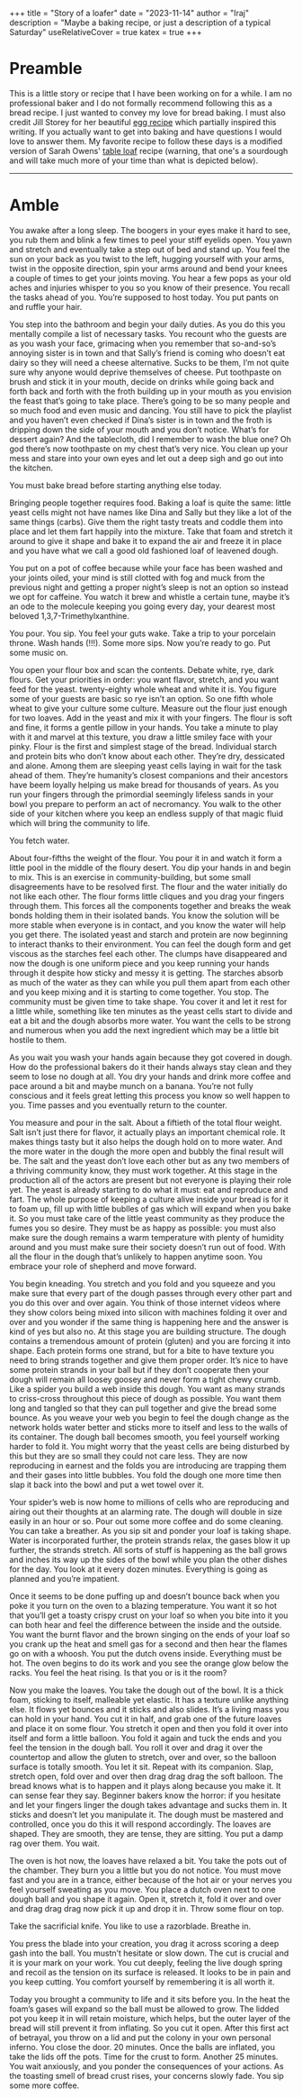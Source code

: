 +++
title = "Story of a loafer"
date = "2023-11-14"
author = "Iraj"
description = "Maybe a baking recipe, or just a description of a typical Saturday"
useRelativeCover = true
katex = true
+++

# Preamble

This is a little story or recipe that I have been working on for a while. I am no professional baker and I do not formally recommend following this as a bread recipe. I just wanted to convey my love for bread baking. I must also credit Jill Storey for her beautiful [egg recipe](https://baltimorereview.org/spring_2014/contributor/jill-storey) which partially inspired this writing. If you actually want to get into baking and have questions I would love to answer them. My favorite recipe to follow these days is a modified version of Sarah Owens' [table loaf](https://food52.com/recipes/80565-table-loaf) recipe (warning, that one's a sourdough and will take much more of your time than what is depicted below).

--- 

# Amble

You awake after a long sleep. The boogers in your eyes make it hard to see, you rub them and blink a few times to peel your stiff eyelids open. You yawn and stretch and eventually take a step out of bed and stand up. You feel the sun on your back as you twist to the left, hugging yourself with your arms, twist in the opposite direction, spin your arms around and bend your knees a couple of times to get your joints moving. You hear a few pops as your old aches and injuries whisper to you so you know of their presence. You recall the tasks ahead of you. You’re supposed to host today. You put pants on and ruffle your hair.

You step into the bathroom and begin your daily duties. As you do this you mentally compile a list of necessary tasks. You recount who the guests are as you wash your face, grimacing when you remember that so-and-so’s annoying sister is in town and that Sally’s friend is coming who doesn’t eat dairy so they will need a cheese alternative. Sucks to be them, I’m not quite sure why anyone would deprive themselves of cheese. Put toothpaste on brush and stick it in your mouth, decide on drinks while going back and forth back and forth with the froth building up in your mouth as you envision the feast that’s going to take place. There’s going to be so many people and so much food and even music and dancing. You still have to pick the playlist and you haven’t even checked if Dina’s sister is in town and the froth is dripping down the side of your mouth and you don’t notice. What’s for dessert again? And the tablecloth, did I remember to wash the blue one? Oh god there’s now toothpaste on my chest that’s very nice. You clean up your mess and stare into your own eyes and let out a deep sigh and go out into the kitchen.

You must bake bread before starting anything else today.

Bringing people together requires food. Baking a loaf is quite the same: little yeast cells might not have names like Dina and Sally but they like a lot of the same things (carbs). Give them the right tasty treats and coddle them into place and let them fart happily into the mixture. Take that foam and stretch it around to give it shape and bake it to expand the air and freeze it in place and you have what we call a good old fashioned loaf of leavened dough.

You put on a pot of coffee because while your face has been washed and your joints oiled, your mind is still clotted with fog and muck from the previous night and getting a proper night’s sleep is not an option so instead we opt for caffeine. You watch it brew and whistle a certain tune, maybe it’s an ode to the molecule keeping you going every day, your dearest most beloved 1,3,7-Trimethylxanthine.

You pour. You sip. You feel your guts wake. Take a trip to your porcelain throne. Wash hands (!!!). Some more sips. Now you’re ready to go. Put some music on.

You open your flour box and scan the contents. Debate white, rye, dark flours. Get your priorities in order: you want flavor, stretch, and you want feed for the yeast. twenty-eighty whole wheat and white it is. You figure some of your guests are basic so rye isn’t an option. So one fifth whole wheat to give your culture some culture. Measure out the flour just enough for two loaves. Add in the yeast and mix it with your fingers. The flour is soft and fine, it forms a gentle pillow in your hands. You take a minute to play with it and marvel at this texture, you draw a little smiley face with your pinky. Flour is the first and simplest stage of the bread. Individual starch and protein bits who don’t know about each other. They’re dry, dessicated and alone. Among them are sleeping yeast cells laying in wait for the task ahead of them. They’re humanity’s closest companions and their ancestors have beem loyally helping us make bread for thousands of years. As you run your fingers through the primordial seemingly lifeless sands in your bowl you prepare to perform an act of necromancy. You walk to the other side of your kitchen where you keep an endless supply of that magic fluid which will bring the community to life.

You fetch water.

About four-fifths the weight of the flour. You pour it in and watch it form a little pool in the middle of the floury desert. You dip your hands in and begin to mix. This is an exercise in community-building, but some small disagreements have to be resolved first. The flour and the water initially do not like each other. The flour forms little cliques and you drag your fingers through them. This forces all the components together and breaks the weak bonds holding them in their isolated bands. You know the solution will be more stable when everyone is in contact, and you know the water will help you get there. The isolated yeast and starch and protein are now beginning to interact thanks to their environment. You can feel the dough form and get viscous as the starches feel each other. The clumps have disappeared and now the dough is one uniform piece and you keep running your hands through it despite how sticky and messy it is getting. The starches absorb as much of the water as they can while you pull them apart from each other and you keep mixing and it is starting to come together. You stop. The community must be given time to take shape. You cover it and let it rest for a little while, something like ten minutes as the yeast cells start to divide and eat a bit and the dough absorbs more water. You want the cells to be strong and numerous when you add the next ingredient which may be a little bit hostile to them.

As you wait you wash your hands again because they got covered in dough. How do the professional bakers do it their hands always stay clean and they seem to lose no dough at all. You dry your hands and drink more coffee and pace around a bit and maybe munch on a banana. You’re not fully conscious and it feels great letting this process you know so well happen to you. Time passes and you eventually return to the counter.

You measure and pour in the salt. About a fiftieth of the total flour weight. Salt isn’t just there for flavor, it actually plays an important chemical role. It makes things tasty but it also helps the dough hold on to more water. And the more water in the dough the more open and bubbly the final result will be. The salt and the yeast don’t love each other but as any two members of a thriving community know, they must work together. At this stage in the production all of the actors are present but not everyone is playing their role yet. The yeast is already starting to do what it must: eat and reproduce and fart. The whole purpose of keeping a culture alive inside your bread is for it to foam up, fill up with little bublles of gas which will expand when you bake it. So you must take care of the little yeast community as they produce the fumes you so desire. They must be as happy as possible: you must also make sure the dough remains a warm temperature with plenty of humidity around and you must make sure their society doesn’t run out of food. With all the flour in the dough that’s unlikely to happen anytime soon. You embrace your role of shepherd and move forward.

You begin kneading. You stretch and you fold and you squeeze and you make sure that every part of the dough passes through every other part and you do this over and over again. You think of those internet videos where they show colors being mixed into silicon with machines folding it over and over and you wonder if the same thing is happening here and the answer is kind of yes but also no. At this stage you are building structure. The dough contains a tremendous amount of protein (gluten) and you are forcing it into shape. Each protein forms one strand, but for a bite to have texture you need to bring strands together and give them proper order. It’s nice to have some protein strands in your ball but if they don’t cooperate then your dough will remain all loosey goosey and never form a tight chewy crumb. Like a spider you build a web inside this dough. You want as many strands to criss-cross throughout this piece of dough as possible. You want them long and tangled so that they can pull together and give the bread some bounce. As you weave your web you begin to feel the dough change as the network holds water better and sticks more to itself and less to the walls of its container. The dough ball becomes smooth, you feel yourself working harder to fold it. You might worry that the yeast cells are being disturbed by this but they are so small they could not care less. They are now reproducing in earnest and the folds you are introducing are trapping them and their gases into little bubbles. You fold the dough one more time then slap it back into the bowl and put a wet towel over it.

Your spider’s web is now home to millions of cells who are reproducing and airing out their thoughts at an alarming rate. The dough will double in size easily in an hour or so. Pour out some more coffee and do some cleaning. You can take a breather. As you sip sit and ponder your loaf is taking shape. Water is incorporated further, the protein strands relax, the gases blow it up further, the strands stretch. All sorts of stuff is happening as the ball grows and inches its way up the sides of the bowl while you plan the other dishes for the day. You look at it every dozen minutes. Everything is going as planned and you’re impatient.

Once it seems to be done puffing up and doesn’t bounce back when you poke it you turn on the oven to a blazing temperature. You want it so hot that you’ll get a toasty crispy crust on your loaf so when you bite into it you can both hear and feel the difference between the inside and the outside. You want the burnt flavor and the brown singing on the ends of your loaf so you crank up the heat and smell gas for a second and then hear the flames go on with a whoosh. You put the dutch ovens inside. Everything must be hot. The oven begins to do its work and you see the orange glow below the racks. You feel the heat rising. Is that you or is it the room? 

Now you make the loaves. You take the dough out of the bowl. It is a thick foam, sticking to itself, malleable yet elastic. It has a texture unlike anything else. It flows yet bounces and it sticks and also slides. It’s a living mass you can hold in your hand. You cut it in half, and grab one of the future loaves and place it on some flour. You stretch it open and then you fold it over into itself and form a little balloon. You fold it again and tuck the ends and you feel the tension in the dough ball. You roll it over and drag it over the countertop and allow the gluten to stretch, over and over, so the balloon surface is totally smooth. You let it sit. Repeat with its companion. Slap, stretch open, fold over and over then drag drag drag the soft balloon. The bread knows what is to happen and it plays along because you make it. It can sense fear they say. Beginner bakers know the horror: if you hesitate and let your fingers linger the dough takes advantage and sucks them in. It sticks and doesn’t let you manipulate it. The dough must be mastered and controlled, once you do this it will respond accordingly. The loaves are shaped. They are smooth, they are tense, they are sitting. You put a damp rag over them. You wait. 

The oven is hot now, the loaves have relaxed a bit. You take the pots out of the chamber. They burn you a little but you do not notice. You must move fast and you are in a trance, either because of the hot air or your nerves you feel yourself sweating as you move. You place a dutch oven next to one dough ball and you shape it again. Open it, stretch it, fold it over and over and drag drag drag now pick it up and drop it in. Throw some flour on top. 

Take the sacrificial knife. You like to use a razorblade. Breathe in.

You press the blade into your creation, you drag it across scoring a deep gash into the ball. You mustn’t hesitate or slow down. The cut is crucial and it is your mark on your work. You cut deeply, feeling the live dough spring and recoil as the tension on its surface is released. It looks to be in pain and you keep cutting. You comfort yourself by remembering it is all worth it.

Today you brought a community to life and it sits before you. In the heat the foam’s gases will expand so the ball must be allowed to grow. The lidded pot you keep it in will retain moisture, which helps, but the outer layer of the bread will still prevent it from inflating. So you cut it open. After this first act of betrayal, you throw on a lid and put the colony in your own personal inferno. You close the door. 20 minutes. Once the balls are inflated, you take the lids off the pots. Time for the crust to form. Another 25 minutes. You wait anxiously, and you ponder the consequences of your actions. As the toasting smell of bread crust rises, your concerns slowly fade. You sip some more coffee.
